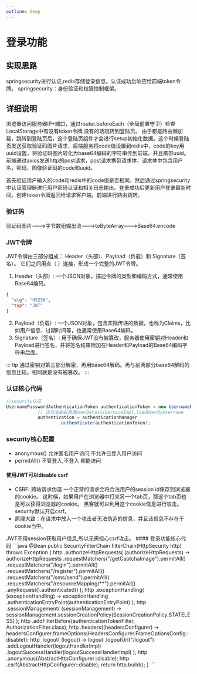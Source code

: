 ```yaml
---
outline: deep
---
```


# 登录功能

## 实现思路

springsecurity进行认证,redis存储登录信息。认证成功后响应给前端token令牌。
springsecurity：身份验证和权限控制框架。

## 详细说明

浏览器访问服务器IP+端口，通过router.beforeEach（全局前置守卫）检查LocalStorage中有没有token令牌,没有的话跳转到登陆页。
由于都是路由懒加载，跳转到登陆页后，这个登陆页组件才会进行setup初始化数据。这个时候登陆页发送获取验证码图片请求，后端服务将code值设置到redis中，code的key用uuid设置，将验证码图片转化为base64编码的字符串传到前端，并且携带uuid。
前端通过axios发送http的post请求，post请求携带请求体，请求体中包含用户名，密码，图像验证码的code和uuid。

首先验证用户输入的code和redis中的code值是否相同。然后通过springsecurity中认证管理器进行用户密码认证和相关日志输出。登录成功后更新用户登录最新时间。创建token令牌返回给请求客户端。前端进行路由跳转。

### 验证码

验证码图片--->字节数组输出流--->toByteArray--->Base64.encode

### JWT令牌

JWT令牌由三部分组成：
Header（头部）、Payload（负载）和 Signature（签名）。
它们之间用点（.）连接，形成一个完整的JWT令牌。

1. Header（头部）: 一个JSON对象，描述令牌的类型和编码方式，通常使用Base64编码。

```json
{
  "alg": "HS256",
  "typ": "JWT"
}
```

2. Payload（负载）: 一个JSON对象，包含实际传递的数据，也称为Claims，比如用户信息、过期时间等，也通常使用Base64编码。
3. Signature（签名）: 用于确保JWT没有被篡改，服务器使用密钥对Header和Payload进行签名，并将签名结果附加在Header和Payload的Base64编码字符串后面。

::: tip
通过密钥对第三部分解密，再用base64解码。再与前两部分base64解码的信息比较。相同就是没有被篡改。
:::

### 认证核心代码

```java
//security认证
UsernamePasswordAuthenticationToken authenticationToken = new UsernamePasswordAuthenticationToken(loginCondition.getUsername(), loginCondition.getPassword());
            // 该方法会去调用UserDetailsServiceImpl.loadUserByUsername
            authentication = authenticationManager
                    .authenticate(authenticationToken);
```

### security核心配置
- anonymous() 允许匿名用户访问,不允许已登入用户访问
- permitAll() 不管登入,不登入 都能访问
#### 使用JWT可以disable csrf
- CSRF: 跨站请求伪造
一个正常的请求会将合法用户的session id保存到浏览器的cookie。
这时候，如果用户在浏览器中打来另一个tab页，那这个tab页也是可以获得浏览器的cookie。
黑客就可以利用这个cookie信息进行攻击。
security默认开启csrf。
- 原理大致：在请求中放入一个攻击者无法伪造的信息，并且该信息不存在于cookie当中。
<input type='hidden' value='adfasdf'/>
JWT不用session获取用户信息,所以无需担心csrf攻击。
#### 登录功能核心代码
```java
    @Bean
    public SecurityFilterChain filterChain(HttpSecurity http) throws Exception {
        http
                .authorizeHttpRequests(
                        (authorizeHttpRequests) ->
                                authorizeHttpRequests
                                        .requestMatchers("/getCaptchaImage").permitAll()
                                        .requestMatchers("/login").permitAll()
                                        .requestMatchers("/register").permitAll()
                                        .requestMatchers("/sms/send").permitAll()
                                        .requestMatchers("/resourceMapping/**").permitAll()
                                        .anyRequest().authenticated()
                );
        http
                .exceptionHandling(
                        (exceptionHandling) ->
                                exceptionHandling
                                        .authenticationEntryPoint(authenticationEntryPoint)
                );
        http
                .sessionManagement(
                        (sessionManagement) ->
                                sessionManagement.sessionCreationPolicy(SessionCreationPolicy.STATELESS)
                );
        http
                .addFilterBefore(authenticationTokenFilter, AuthorizationFilter.class);
        http
                .headers((headersConfigurer) ->
                        headersConfigurer.frameOptions(HeadersConfigurer.FrameOptionsConfig::disable));
        http
                .logout(
                        (logout) ->
                                logout
                                        .logoutUrl("/logout")
                                        .addLogoutHandler(logoutHandlerImpl)
                                        .logoutSuccessHandler(logoutSuccessHandlerImpl)
                );
        http
                .anonymous(AbstractHttpConfigurer::disable);
        http
                .csrf(AbstractHttpConfigurer::disable);
        return http.build();
    }
```